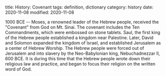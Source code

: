 title: History: Covenant
tags: definition, dictionary
category: history
date: 2020-11-08
modified: 2020-11-08


 1000 BCE
 -- Moses, a renowned leader of
the Hebrew people, received the "Covenant" from God on Mt. Sinai.
The covenant includes the Ten Commandments, which were embossed on
stone tablets. Saul, the first king of the Hebrew people established
a kingdom near Palestine. Later, David and Solomon expanded the
kingdom of Israel, and established Jerusalem as a center of Hebrew
Worship. The Hebrew people were forced out of Jerusalem and
into slavery by the Neo-Babylonian king, Nebuchadnezzar
 II, 600
BCE. It is during this time that the Hebrew people wrote down their
religious law and practice, and began to focus their religion on the
written word of God.




